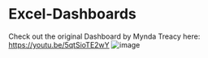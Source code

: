 # Excel-Dashboards
Check out the original Dashboard by Mynda Treacy here: https://youtu.be/5qtSioTE2wY 
![image](https://user-images.githubusercontent.com/43148861/161909485-cd9dd45e-ca9e-4ce0-ad1d-2aeebb2a6ae8.png)
